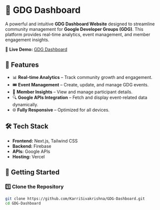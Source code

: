 # 🚀 GDG Dashboard

A powerful and intuitive **GDG Dashboard Website** designed to streamline community management for **Google Developer Groups (GDG)**. This platform provides real-time analytics, event management, and member engagement insights.

🔗 **Live Demo:** [GDG Dashboard](https://v0-gdgdashboardfinal.vercel.app/)

## 🌟 Features
- 📊 **Real-time Analytics** – Track community growth and engagement.
- 🎟️ **Event Management** – Create, update, and manage GDG events.
- 👥 **Member Insights** – View and manage participant details.
- 🔍 **Google APIs Integration** – Fetch and display event-related data dynamically.
- 🌐 **Fully Responsive** – Optimized for all devices.

## 🛠️ Tech Stack
- **Frontend:** Next.js, Tailwind CSS  
- **Backend:** Firebase  
- **APIs:** Google APIs  
- **Hosting:** Vercel  

## 🚀 Getting Started

### 1️⃣ Clone the Repository  
```bash
git clone https://github.com/KarriSivakrishna/GDG-Dashboard.git
cd GDG-Dashboard
